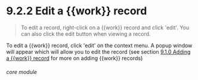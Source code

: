 # 9.2.2    Edit a {{work}} record

> To edit a record, right-click on a {{work}} record and click 'edit'. You can also click the edit button when viewing a record. 

To edit a {{work}} record, click 'edit' on the context menu. A popup window will appear which will allow you to edit the record (see section [9.1.0  Adding a {{work}} record](/help/index/v/{{version}}/p/9.1.0) for more on adding {{work}} records) 

###### core module

